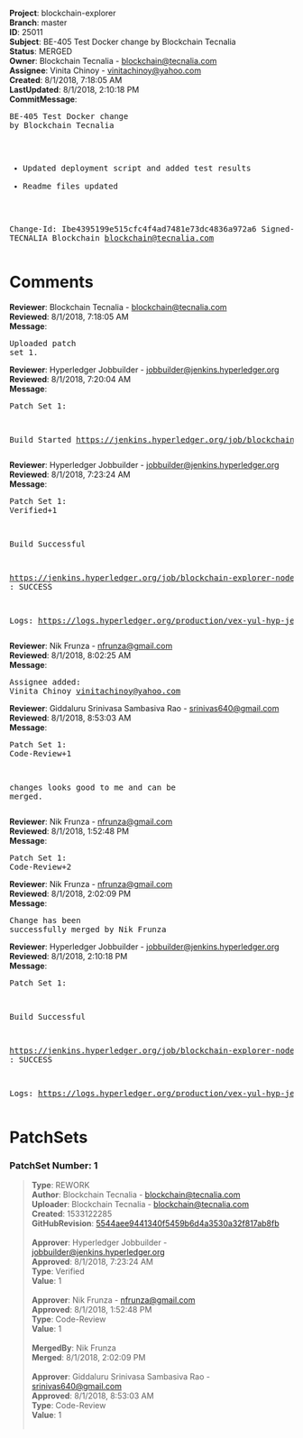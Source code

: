 <strong>Project</strong>: blockchain-explorer</br><strong>Branch</strong>: master<br><strong>ID</strong>: 25011<br><strong>Subject</strong>: BE-405 Test Docker change by Blockchain Tecnalia<br><strong>Status</strong>: MERGED<br><strong>Owner</strong>: Blockchain Tecnalia - blockchain@tecnalia.com<br><strong>Assignee</strong>: Vinita Chinoy - vinitachinoy@yahoo.com<br><strong>Created</strong>: 8/1/2018, 7:18:05 AM<br><strong>LastUpdated</strong>: 8/1/2018, 2:10:18 PM<br><strong>CommitMessage</strong>:<br><pre>BE-405 Test Docker change by Blockchain Tecnalia

* Updated deployment script and added test results
* Readme files updated

Change-Id: Ibe4395199e515cfc4f4ad7481e73dc4836a972a6
Signed-off-by: TECNALIA Blockchain <blockchain@tecnalia.com>
</pre><h1>Comments</h1><strong>Reviewer</strong>: Blockchain Tecnalia - blockchain@tecnalia.com<br><strong>Reviewed</strong>: 8/1/2018, 7:18:05 AM<br><strong>Message</strong>: <pre>Uploaded patch set 1.</pre><strong>Reviewer</strong>: Hyperledger Jobbuilder - jobbuilder@jenkins.hyperledger.org<br><strong>Reviewed</strong>: 8/1/2018, 7:20:04 AM<br><strong>Message</strong>: <pre>Patch Set 1:

Build Started https://jenkins.hyperledger.org/job/blockchain-explorer-node6-verify-x86_64/354/</pre><strong>Reviewer</strong>: Hyperledger Jobbuilder - jobbuilder@jenkins.hyperledger.org<br><strong>Reviewed</strong>: 8/1/2018, 7:23:24 AM<br><strong>Message</strong>: <pre>Patch Set 1: Verified+1

Build Successful 

https://jenkins.hyperledger.org/job/blockchain-explorer-node6-verify-x86_64/354/ : SUCCESS

Logs: https://logs.hyperledger.org/production/vex-yul-hyp-jenkins-3/blockchain-explorer-node6-verify-x86_64/354</pre><strong>Reviewer</strong>: Nik Frunza - nfrunza@gmail.com<br><strong>Reviewed</strong>: 8/1/2018, 8:02:25 AM<br><strong>Message</strong>: <pre>Assignee added: Vinita Chinoy <vinitachinoy@yahoo.com></pre><strong>Reviewer</strong>: Giddaluru Srinivasa Sambasiva Rao - srinivas640@gmail.com<br><strong>Reviewed</strong>: 8/1/2018, 8:53:03 AM<br><strong>Message</strong>: <pre>Patch Set 1: Code-Review+1

changes looks good to me and can be merged.</pre><strong>Reviewer</strong>: Nik Frunza - nfrunza@gmail.com<br><strong>Reviewed</strong>: 8/1/2018, 1:52:48 PM<br><strong>Message</strong>: <pre>Patch Set 1: Code-Review+2</pre><strong>Reviewer</strong>: Nik Frunza - nfrunza@gmail.com<br><strong>Reviewed</strong>: 8/1/2018, 2:02:09 PM<br><strong>Message</strong>: <pre>Change has been successfully merged by Nik Frunza</pre><strong>Reviewer</strong>: Hyperledger Jobbuilder - jobbuilder@jenkins.hyperledger.org<br><strong>Reviewed</strong>: 8/1/2018, 2:10:18 PM<br><strong>Message</strong>: <pre>Patch Set 1:

Build Successful 

https://jenkins.hyperledger.org/job/blockchain-explorer-node6-merge-x86_64/199/ : SUCCESS

Logs: https://logs.hyperledger.org/production/vex-yul-hyp-jenkins-3/blockchain-explorer-node6-merge-x86_64/199</pre><h1>PatchSets</h1><h3>PatchSet Number: 1</h3><blockquote><strong>Type</strong>: REWORK<br><strong>Author</strong>: Blockchain Tecnalia - blockchain@tecnalia.com<br><strong>Uploader</strong>: Blockchain Tecnalia - blockchain@tecnalia.com<br><strong>Created</strong>: 1533122285<br><strong>GitHubRevision</strong>: [5544aee9441340f5459b6d4a3530a32f817ab8fb](https://github.com/hyperledger/blockchain-explorer/commit/5544aee9441340f5459b6d4a3530a32f817ab8fb)<br><br><strong>Approver</strong>: Hyperledger Jobbuilder - jobbuilder@jenkins.hyperledger.org<br><strong>Approved</strong>: 8/1/2018, 7:23:24 AM<br><strong>Type</strong>: Verified<br><strong>Value</strong>: 1<br><br><strong>Approver</strong>: Nik Frunza - nfrunza@gmail.com<br><strong>Approved</strong>: 8/1/2018, 1:52:48 PM<br><strong>Type</strong>: Code-Review<br><strong>Value</strong>: 1<br><br><strong>MergedBy</strong>: Nik Frunza<br><strong>Merged</strong>: 8/1/2018, 2:02:09 PM<br><br><strong>Approver</strong>: Giddaluru Srinivasa Sambasiva Rao - srinivas640@gmail.com<br><strong>Approved</strong>: 8/1/2018, 8:53:03 AM<br><strong>Type</strong>: Code-Review<br><strong>Value</strong>: 1<br><br></blockquote>